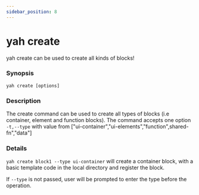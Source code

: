 ```yaml
---
sidebar_position: 8
---
```


# yah create

yah create can be used to create all kinds of blocks!

### Synopsis

    yah create [options]

### Description

The create command can be used to create all types of blocks (i.e container, element and function blocks).
The command accepts one option  
`-t,--type` with value from ["ui-container","ui-elements","function",shared-fn","data"]

### Details

`yah create block1 --type ui-container` will create a container block, with a basic template code in the local directory and register the block.

If `--type` is not passed, user will be prompted to enter the type before the operation.

<!-- ### Configuration -->
